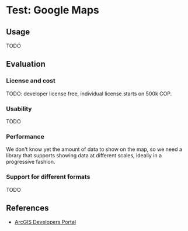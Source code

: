 # Test: Google Maps

## Usage

TODO

## Evaluation

### License and cost

TODO: developer license free, individual license starts on 500k COP.

### Usability

TODO

### Performance

We don't know yet the amount of data to show on the map, so we need a library that supports showing data at different scales, ideally in a progressive fashion.

### Support for different formats

TODO

## References

- [ArcGIS Developers Portal](https://developers.arcgis.com/)
